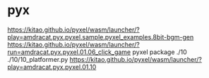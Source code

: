 # pyx

https://kitao.github.io/pyxel/wasm/launcher/?play=amdracat.pyx.pyxel.sample.pyxel_examples.8bit-bgm-gen
https://kitao.github.io/pyxel/wasm/launcher/?run=amdracat.pyx.pyxel.01.06_click_game
pyxel package ./10 ./10/10_platformer.py 
https://kitao.github.io/pyxel/wasm/launcher/?play=amdracat.pyx.pyxel.01.10